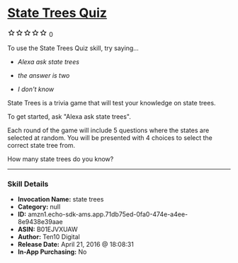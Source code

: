 # [State Trees Quiz](http://alexa.amazon.com/#skills/amzn1.echo-sdk-ams.app.71db75ed-0fa0-474e-a4ee-8e9438e39aae)
![0 stars](../../images/ic_star_border_black_18dp_1x.png)![0 stars](../../images/ic_star_border_black_18dp_1x.png)![0 stars](../../images/ic_star_border_black_18dp_1x.png)![0 stars](../../images/ic_star_border_black_18dp_1x.png)![0 stars](../../images/ic_star_border_black_18dp_1x.png) 0

To use the State Trees Quiz skill, try saying...

* *Alexa ask state trees*

* *the answer is two*

* *I don't know*

State Trees is a trivia game that will test your knowledge on state trees. 

To get started, ask "Alexa ask state trees". 

Each round of the game will include 5 questions where the states are selected at random. You will be presented with 4 choices to select the correct state tree from.

How many state trees do you know?

***

### Skill Details

* **Invocation Name:** state trees
* **Category:** null
* **ID:** amzn1.echo-sdk-ams.app.71db75ed-0fa0-474e-a4ee-8e9438e39aae
* **ASIN:** B01EJVXUAW
* **Author:** Ten10 Digital
* **Release Date:** April 21, 2016 @ 18:08:31
* **In-App Purchasing:** No
